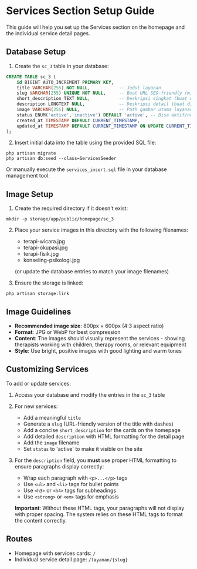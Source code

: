 # Services Section Setup Guide

This guide will help you set up the Services section on the homepage and the individual service detail pages.

## Database Setup

1. Create the `sc_3` table in your database:

```sql
CREATE TABLE sc_3 (
    id BIGINT AUTO_INCREMENT PRIMARY KEY,
    title VARCHAR(255) NOT NULL,           -- Judul layanan
    slug VARCHAR(255) UNIQUE NOT NULL,     -- Buat URL SEO-friendly (misal /layanan/terapi-wicara)
    short_description TEXT NULL,           -- Deskripsi singkat (buat di beranda)
    description LONGTEXT NULL,             -- Deskripsi detail (buat di halaman detail)
    image VARCHAR(255) NULL,               -- Path gambar utama layanan
    status ENUM('active','inactive') DEFAULT 'active', -- Bisa aktif/nonaktif
    created_at TIMESTAMP DEFAULT CURRENT_TIMESTAMP,
    updated_at TIMESTAMP DEFAULT CURRENT_TIMESTAMP ON UPDATE CURRENT_TIMESTAMP
);
```

2. Insert initial data into the table using the provided SQL file:

```
php artisan migrate
php artisan db:seed --class=ServicesSeeder
```

Or manually execute the `services_insert.sql` file in your database management tool.

## Image Setup

1. Create the required directory if it doesn't exist:

```
mkdir -p storage/app/public/homepage/sc_3
```

2. Place your service images in this directory with the following filenames:
   - terapi-wicara.jpg
   - terapi-okupasi.jpg
   - terapi-fisik.jpg
   - konseling-psikologi.jpg

   (or update the database entries to match your image filenames)

3. Ensure the storage is linked:

```
php artisan storage:link
```

## Image Guidelines

- **Recommended image size**: 800px × 600px (4:3 aspect ratio)
- **Format**: JPG or WebP for best compression
- **Content**: The images should visually represent the services - showing therapists working with children, therapy rooms, or relevant equipment
- **Style**: Use bright, positive images with good lighting and warm tones

## Customizing Services

To add or update services:

1. Access your database and modify the entries in the `sc_3` table
2. For new services:
   - Add a meaningful `title`
   - Generate a `slug` (URL-friendly version of the title with dashes)
   - Add a concise `short_description` for the cards on the homepage
   - Add detailed `description` with HTML formatting for the detail page
   - Add the `image` filename
   - Set `status` to 'active' to make it visible on the site

3. For the `description` field, you **must** use proper HTML formatting to ensure paragraphs display correctly:
   - Wrap each paragraph with `<p>...</p>` tags
   - Use `<ul>` and `<li>` tags for bullet points
   - Use `<h3>` or `<h4>` tags for subheadings
   - Use `<strong>` or `<em>` tags for emphasis
   
   **Important**: Without these HTML tags, your paragraphs will not display with proper spacing. The system relies on these HTML tags to format the content correctly.

## Routes

- Homepage with services cards: `/`
- Individual service detail page: `/layanan/{slug}`
